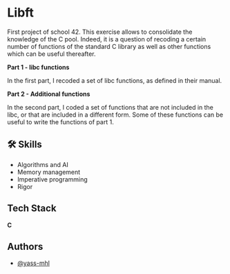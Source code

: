 # Libft

First project of school 42. This exercise allows to consolidate the knowledge of the C pool. Indeed, it is a question of recoding a certain number of functions of the standard C library as well as other functions which can be useful thereafter.

**Part 1 - libc functions**

In the first part, I recoded a set of libc functions, as defined in their manual.

**Part 2 - Additional functions**

In the second part, I coded a set of functions that are not included in the libc, or that are included in a different form. Some of these functions can be useful to write the functions of part 1.


## 🛠 Skills
- Algorithms and AI
- Memory management
- Imperative programming
- Rigor


## Tech Stack

**C**


## Authors

- [@yass-mhl](https://github.com/yass-mhl)
